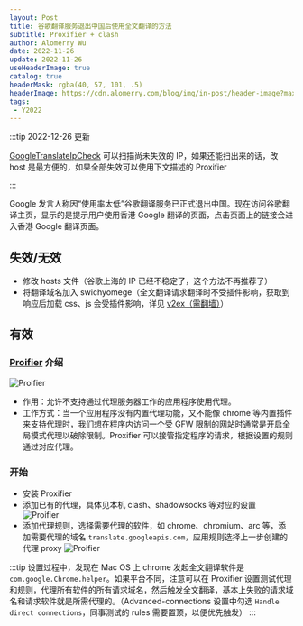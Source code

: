 ```yaml
---
layout: Post
title: 谷歌翻译服务退出中国后使用全文翻译的方法
subtitle: Proxifier + clash
author: Alomerry Wu
date: 2022-11-26
update: 2022-11-26
useHeaderImage: true
catalog: true
headerMask: rgba(40, 57, 101, .5)
headerImage: https://cdn.alomerry.com/blog/img/in-post/header-image?max=64
tags:
 - Y2022
---
```


:::tip 2022-12-26 更新

[GoogleTranslateIpCheck](https://github.com/Ponderfly/GoogleTranslateIpCheck) 可以扫描尚未失效的 IP，如果还能扫出来的话，改 host 是最方便的，如果全部失效可以使用下文描述的 Proxifier

:::

Google 发言人称因“使用率太低”谷歌翻译服务已正式退出中国。现在访问谷歌翻译主页，显示的是提示用户使用香港 Google 翻译的页面，点击页面上的链接会进入香港 Google 翻译页面。

## 失效/无效

- 修改 hosts 文件（谷歌上海的 IP 已经不稳定了，这个方法不再推荐了）
- 将翻译域名加入 swichyomege（全文翻译请求翻译时不受插件影响，获取到响应后加载 css、js 会受插件影响，详见 [v2ex（需翻墙）](https://www.v2ex.com/t/889119)）

## 有效

### [Proifier](https://www.proxifier.com/) 介绍

![Proifier](https://cdn.alomerry.com/blog/img/in-post/2022-11-26/proxifier.png)

- 作用：允许不支持通过代理服务器工作的应用程序使用代理。
- 工作方式：当一个应用程序没有内置代理功能，又不能像 chrome 等内置插件来支持代理时，我们想在程序内访问一个受 GFW 限制的网站时通常是开启全局模式代理以破除限制。Proxifier 可以接管指定程序的请求，根据设置的规则通过对应代理。

### 开始

- 安装 Proxifier
- 添加已有的代理，具体见本机 clash、shadowsocks 等对应的设置
  ![Proifier](https://cdn.alomerry.com/blog/img/in-post/2022-11-26/proxifier_proxies.png)
- 添加代理规则，选择需要代理的软件，如 chrome、chromium、arc 等，添加需要代理的域名 `translate.googleapis.com`，应用规则选择上一步创建的代理 proxy
  ![Proifier](https://cdn.alomerry.com/blog/img/in-post/2022-11-26/proxifier_rules.png)

:::tip
设置过程中，发现在 Mac OS 上 chrome 发起全文翻译软件是 `com.google.Chrome.helper`。如果平台不同，注意可以在 Proxifier 设置测试代理和规则，代理所有软件的所有请求域名，然后触发全文翻译，基本上失败的请求域名和请求软件就是所需代理的。（Advanced-connections 设置中勾选 `Handle direct connections`，同事测试的 rules 需要置顶，以便优先触发）
:::
